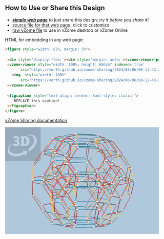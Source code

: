 
## How to Use or Share this Design

 - [***simple web page***](<https://vorth.github.io/vzome-sharing/2024/08/06/00-11-43-24-cells/>) to just share this design; *try it before you share it!*
 - [source file for that web page](<https://github.com/vorth/vzome-sharing/edit/main/2024/08/06/00-11-43-24-cells/index.md>); click to customize
 - [raw vZome file](<https://raw.githubusercontent.com/vorth/vzome-sharing/main/2024/08/06/00-11-43-24-cells/24-cells.vZome>) to use in vZome desktop or vZome Online
 
 HTML for embedding in any web page:
 ```html
<figure style="width: 87%; margin: 5%">
  
  <div style='display:flex;'><div style='margin: auto;'><vzome-viewer-previous label='prev step'></vzome-viewer-previous><vzome-viewer-next label='next step'></vzome-viewer-next></div></div>
  <vzome-viewer style="width: 100%; height: 60dvh" indexed='true'
        src="https://vorth.github.io/vzome-sharing/2024/08/06/00-11-43-24-cells/24-cells.vZome" >
    <img  style="width: 100%"
        src="https://vorth.github.io/vzome-sharing/2024/08/06/00-11-43-24-cells/24-cells.png" >
  </vzome-viewer>

  <figcaption style="text-align: center; font-style: italic;">
     REPLACE this caption!
  </figcaption>
</figure>

 ```

[vZome Sharing documentation](https://vzome.github.io/vzome/sharing.html#how-it-works)

![Image](<24-cells.png>)

